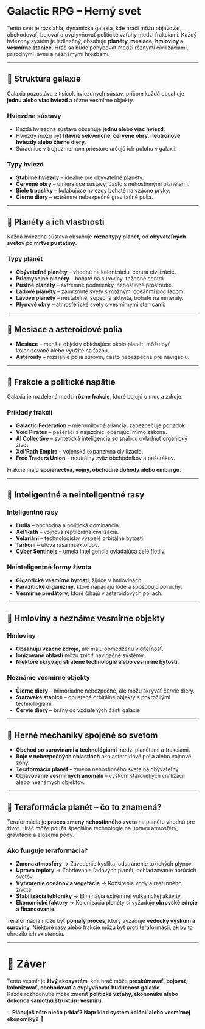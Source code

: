 # **Galactic RPG – Herný svet**

Tento svet je rozsiahla, dynamická galaxia, kde hráči môžu objavovať, obchodovať, bojovať a ovplyvňovať politické vzťahy medzi frakciami. Každý hviezdny systém je jedinečný, obsahuje **planéty, mesiace, hmloviny a vesmírne stanice**. Hráč sa bude pohybovať medzi rôznymi civilizáciami, prírodnými javmi a neznámymi hrozbami.

---

## **📌 Struktúra galaxie**
Galaxia pozostáva z tisícok hviezdnych sústav, pričom každá obsahuje **jednu alebo viac hviezd** a rôzne vesmírne objekty.

### **Hviezdne sústavy**
- Každá hviezdna sústava obsahuje **jednu alebo viac hviezd**.
- Hviezdy môžu byť **hlavné sekvenčné, červené obry, neutrónové hviezdy alebo čierne diery**.
- Súradnice v trojrozmernom priestore určujú ich polohu v galaxii.

### **Typy hviezd**
- **Stabilné hviezdy** – ideálne pre obyvateľné planéty.
- **Červené obry** – umierajúce sústavy, často s nehostinnými planétami.
- **Biele trpaslíky** – kolabujúce hviezdy bohaté na vzácne prvky.
- **Čierne diery** – extrémne nebezpečné gravitačné polia.

---

## **📌 Planéty a ich vlastnosti**
Každá hviezdna sústava obsahuje **rôzne typy planét**, od **obyvateľných svetov** po **mŕtve pustatiny**.

### **Typy planét**
- **Obývateľné planéty** – vhodné na kolonizáciu, centrá civilizácie.
- **Priemyselné planéty** – bohaté na suroviny, ťažobné centrá.
- **Púštne planéty** – extrémne podmienky, nehostinné prostredie.
- **Ľadové planéty** – zamrznuté svety s možnými oceánmi pod ľadom.
- **Lávové planéty** – nestabilné, sopečná aktivita, bohaté na minerály.
- **Plynové obry** – atmosférické svety s vesmírnymi stanicami.

---

## **📌 Mesiace a asteroidové polia**
- **Mesiace** – menšie objekty obiehajúce okolo planét, môžu byť kolonizované alebo využité na ťažbu.
- **Asteroidy** – rozsiahle polia surovín, často nebezpečné pre navigáciu.

---

## **📌 Frakcie a politické napätie**
Galaxia je rozdelená medzi **rôzne frakcie**, ktoré bojujú o moc a zdroje.

### **Príklady frakcií**
- **Galactic Federation** – mierumilovná aliancia, zabezpečuje poriadok.
- **Void Pirates** – pašeráci a nájazdníci operujúci mimo zákona.
- **AI Collective** – syntetická inteligencia so snahou ovládnuť organický život.
- **Xel'Rath Empire** – vojenská expanzívna civilizácia.
- **Free Traders Union** – neutrálny zväz obchodníkov a pašerákov.

Frakcie majú **spojenectvá, vojny, obchodné dohody alebo embargo**.

---

## **📌 Inteligentné a neinteligentné rasy**
### **Inteligentné rasy**
- **Ľudia** – obchodná a politická dominancia.
- **Xel'Rath** – vojnová reptiloidná civilizácia.
- **Velariáni** – technologicky vyspelé orbitálne bytosti.
- **Tarkoni** – úľová rasa insektoidov.
- **Cyber Sentinels** – umelá inteligencia ovládajúca celé flotily.

### **Neinteligentné formy života**
- **Gigantické vesmírne bytosti**, žijúce v hmlovinách.
- **Parazitické organizmy**, ktoré napádajú lode a spôsobujú poruchy.
- **Vesmírne predátory**, ktoré číhajú v asteroidových poliach.

---

## **📌 Hmloviny a neznáme vesmírne objekty**
### **Hmloviny**
- **Obsahujú vzácne zdroje**, ale majú obmedzenú viditeľnosť.
- **Ionizované oblasti** môžu zničiť navigačné systémy.
- **Niektoré skrývajú stratené technológie alebo vesmírne bytosti**.

### **Neznáme vesmírne objekty**
- **Čierne diery** – mimoriadne nebezpečné, ale môžu skrývať červie diery.
- **Staroveké stanice** – opustené orbitálne objekty s pokročilými technológiami.
- **Červie diery** – brány do vzdialených častí galaxie.

---

## **📌 Herné mechaniky spojené so svetom**
- **Obchod so surovinami a technológiami** medzi planétami a frakciami.
- **Boje v nebezpečných oblastiach** ako asteroidové polia alebo vojnové zóny.
- **Teraformácia planét** – zmena nehostinného sveta na obývateľný.
- **Objavovanie vesmírnych anomálií** – výskum starovekých civilizácií alebo neznámych objektov.

---

## **📌 Teraformácia planét – čo to znamená?**
Teraformácia je **proces zmeny nehostinného sveta** na planétu vhodnú pre život. Hráč môže použiť špeciálne technológie na úpravu atmosféry, gravitácie a zloženia pôdy.

### **Ako funguje teraformácia?**
- **Zmena atmosféry** → Zavedenie kyslíka, odstránenie toxických plynov.
- **Úprava teploty** → Zahrievanie ľadových planét, ochladzovanie horúcich svetov.
- **Vytvorenie oceánov a vegetácie** → Rozšírenie vody a rastlinného života.
- **Stabilizácia tektoniky** → Eliminácia extrémnej vulkanickej aktivity.
- **Ekonomické faktory** → Kolonizácia planéty si vyžaduje **obrovské zdroje a financovanie**.

Teraformácia môže byť **pomalý proces**, ktorý vyžaduje **vedecký výskum a suroviny**. Niektoré rasy alebo frakcie môžu byť proti teraformácii, ak by to ohrozilo ich existenciu.

---

# **📌 Záver**
Tento vesmír je **živý ekosystém**, kde hráč môže **preskúmavať, bojovať, kolonizovať, obchodovať a ovplyvňovať budúcnosť galaxie**.  
Každé rozhodnutie môže zmeniť **politické vzťahy, ekonomiku alebo dokonca samotnú štruktúru vesmíru**.

💡 **Plánuješ ešte niečo pridať? Napríklad systém kolónií alebo vesmírnej ekonomiky?** 🚀